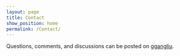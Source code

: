 ```yaml
---
layout: page
title: Contact
show_position: home
permalink: /Contact/
---
```


Questions, comments, and discussions can be posted on [ggangliu](https://groups.google.com/g/ggangliu).
